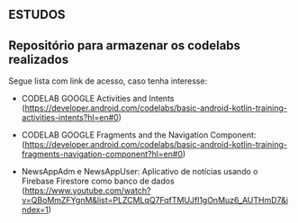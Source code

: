 ## ESTUDOS

## Repositório para armazenar os codelabs realizados

Segue lista com link de acesso, caso tenha interesse:

- CODELAB GOOGLE Activities and Intents (https://developer.android.com/codelabs/basic-android-kotlin-training-activities-intents?hl=en#0)

- CODELAB GOOGLE Fragments and the Navigation Component: (https://developer.android.com/codelabs/basic-android-kotlin-training-fragments-navigation-component?hl=en#0)

- NewsAppAdm e NewsAppUser: Aplicativo de notícias usando o Firebase Firestore como banco de dados (https://www.youtube.com/watch?v=QBoMmZFYgnM&list=PLZCMLqQ7FqfTMUJfl1gOnMuz6_AUTHmD7&index=1) 

